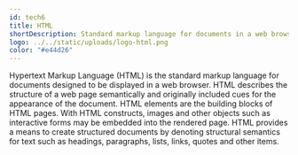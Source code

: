 ```yaml
---
id: tech6
title: HTML
shortDescription: Standard markup language for documents in a web browser.
logo: ../../static/uploads/logo-html.png
color: "#e44d26"
---
```

Hypertext Markup Language (HTML) is the standard markup language for documents designed to be displayed in a web browser.
HTML describes the structure of a web page semantically and originally included cues for the appearance of the document.
HTML elements are the building blocks of HTML pages. With HTML constructs, images and other objects such as interactive forms may be embedded into the rendered page.
HTML provides a means to create structured documents by denoting structural semantics for text such as headings, paragraphs, lists, links, quotes and other items.